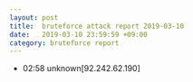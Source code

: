 ```yaml
---
layout: post
title:  bruteforce attack report 2019-03-10
date:   2019-03-10 23:59:59 +09:00
category: bruteforce report
---
```


* 02:58 unknown[92.242.62.190]
